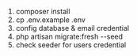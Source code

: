 1. composer install
2. cp .env.example .env
3. config database & email credential
4. php artisan migrate:fresh --seed
5. check seeder for users credential